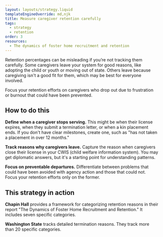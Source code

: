 ```yaml
---
layout: layouts/strategy.liquid
templateEngineOverride: md,njk
title: Measure caregiver retention carefully
tags:
  - strategy
  - retention
order: 3
resources:
  - The dynamics of foster home recruitment and retention
---
```

Retention percentages can be misleading if you’re not tracking them carefully. Some caregivers leave your system for good reasons, like adopting the child or youth or moving out of state. Others leave because caregiving isn't a good fit for them, which may be best for everyone involved. 

Focus your retention efforts on caregivers who drop out due to frustration or burnout that could have been prevented.

## How to do this

**Define when a caregiver stops serving.** This might be when their license expires, when they submit a termination letter, or when a kin placement ends. If you don't have clear milestones, create one, such as "has not taken a placement in over 12 months."

**Track reasons why caregivers leave.** Capture the reason when caregivers close their license in your CWIS (child welfare information system). You may get diplomatic answers, but it's a starting point for understanding patterns.

**Focus on preventable departures.** Differentiate between problems that could have been avoided with agency action and those that could not. Focus your retention efforts only on the former.

## This strategy in action

**Chapin Hall** provides a framework for categorizing retention reasons in their report "The Dynamics of Foster Home Recruitment and Retention." It includes seven specific categories.

**Washington State** tracks detailed termination reasons. They track more than 20 specific categories.[](https://fcda.chapinhall.org/wp-content/uploads/2018/10/Foster-Home-Report-Final_FCDA_October2018.pdf)
